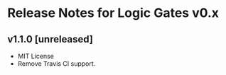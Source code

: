 # Release Notes for Logic Gates v0.x

## v1.1.0 [unreleased]

- MIT License
- Remove Travis CI support.
